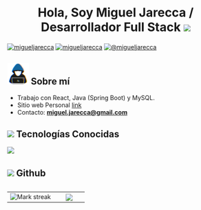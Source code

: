 
<h1 align="center"><b>Hola, Soy Miguel Jarecca / Desarrollador Full Stack </b><img src="https://media.giphy.com/media/hvRJCLFzcasrR4ia7z/giphy.gif" width="35"></h1>

<p align="left">

<a href="https://www.linkedin.com/in/migueljarecca/" target="blank"><img align="center" src="https://img.shields.io/badge/LinkedIn-0077B5?style=for-the-badge&logo=linkedin&logoColor=white" alt="migueljarecca"/></a>
<a href="https://web.facebook.com/miguel.jareccaccallo.1/?locale=es_LA" target="blank"><img align="center" src="https://img.shields.io/badge/Facebook-1877F2?style=for-the-badge&logo=facebook&logoColor=white" alt="migueljarecca"  /></a>
<a href = "mailto:miguel.jarecca@gmail.com" target="blank"><img align="center" src="https://img.shields.io/badge/Gmail-D14836?style=for-the-badge&logo=gmail&logoColor=white" alt="@migueljarecca"  /></a>
  </p>

## <picture><img src = "https://github.com/0xAbdulKhalid/0xAbdulKhalid/raw/main/assets/mdImages/about_me.gif" width = 50px></picture> **Sobre mí**

- Trabajo con React, Java (Spring Boot) y MySQL.
- Sitio web Personal [link](https://portafolio-miguel-cyan.vercel.app/)
- Contacto: **miguel.jarecca@gmail.com**

## <img src="https://media2.giphy.com/media/QssGEmpkyEOhBCb7e1/giphy.gif?cid=ecf05e47a0n3gi1bfqntqmob8g9aid1oyj2wr3ds3mg700bl&rid=giphy.gif" width ="25"><b> Tecnologías Conocidas</b>

<!--tech stack icons-->
<p align="left">
  <a href="https://skillicons.dev">
    <img src="https://skillicons.dev/icons?i=html,css,js,react,bootstrap,java,spring,mysql,git,github,postman,docker,kubernetes,vscode,idea" />
  </a>
</p>

## <img src="https://media.giphy.com/media/iY8CRBdQXODJSCERIr/giphy.gif" width="35"><b> Github </b>

<!--- stats & Trophy (start) -->
<p align="center">
  <!--- stats (start) -->
<table align="left">
<tr border="none">
<td width="60%" align="center">

<!--  <img  align="center"  src="https://github-readme-stats.vercel.app/api?username=migueljarecca&theme=dark&show_icons=true&count_private=true" />
  <br></br> -->
  <img  title="🔥 Get streak stats for your profile at git.io/streak-stats" alt="Mark streak" src="https://github-readme-streak-stats.herokuapp.com/?user=migueljarecca&theme=dark&hide_border=false" /> 
</td>

<td width="40%" align="center">

  <img  align="center"  src="https://github-readme-stats.anuraghazra1.vercel.app/api/top-langs/?username=migueljarecca&theme=dark&hide_border=false&no-bg=true&no-frame=true&langs_count=10"/>

  </td>
</tr>
</table>

</p>        
<!--- stats (end) -->
